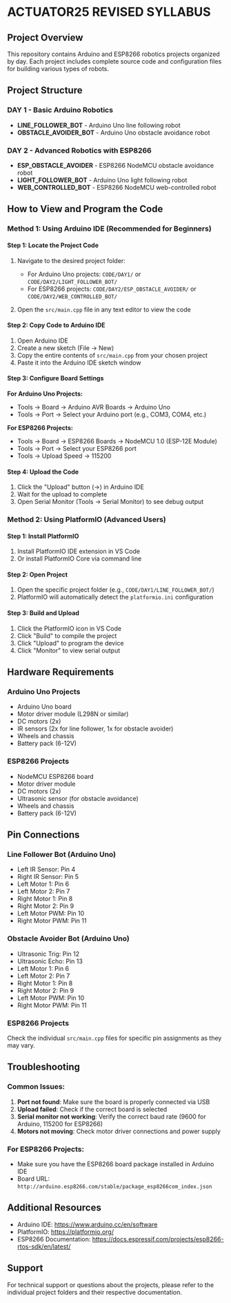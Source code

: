 # ACTUATOR25 REVISED SYLLABUS

## Project Overview
This repository contains Arduino and ESP8266 robotics projects organized by day. Each project includes complete source code and configuration files for building various types of robots.

## Project Structure

### DAY 1 - Basic Arduino Robotics
- **LINE_FOLLOWER_BOT** - Arduino Uno line following robot
- **OBSTACLE_AVOIDER_BOT** - Arduino Uno obstacle avoidance robot

### DAY 2 - Advanced Robotics with ESP8266
- **ESP_OBSTACLE_AVOIDER** - ESP8266 NodeMCU obstacle avoidance robot
- **LIGHT_FOLLOWER_BOT** - Arduino Uno light following robot
- **WEB_CONTROLLED_BOT** - ESP8266 NodeMCU web-controlled robot

## How to View and Program the Code

### Method 1: Using Arduino IDE (Recommended for Beginners)

#### Step 1: Locate the Project Code
1. Navigate to the desired project folder:
   - For Arduino Uno projects: `CODE/DAY1/` or `CODE/DAY2/LIGHT_FOLLOWER_BOT/`
   - For ESP8266 projects: `CODE/DAY2/ESP_OBSTACLE_AVOIDER/` or `CODE/DAY2/WEB_CONTROLLED_BOT/`

2. Open the `src/main.cpp` file in any text editor to view the code

#### Step 2: Copy Code to Arduino IDE
1. Open Arduino IDE
2. Create a new sketch (File → New)
3. Copy the entire contents of `src/main.cpp` from your chosen project
4. Paste it into the Arduino IDE sketch window

#### Step 3: Configure Board Settings
**For Arduino Uno Projects:**
- Tools → Board → Arduino AVR Boards → Arduino Uno
- Tools → Port → Select your Arduino port (e.g., COM3, COM4, etc.)

**For ESP8266 Projects:**
- Tools → Board → ESP8266 Boards → NodeMCU 1.0 (ESP-12E Module)
- Tools → Port → Select your ESP8266 port
- Tools → Upload Speed → 115200

#### Step 4: Upload the Code
1. Click the "Upload" button (→) in Arduino IDE
2. Wait for the upload to complete
3. Open Serial Monitor (Tools → Serial Monitor) to see debug output

### Method 2: Using PlatformIO (Advanced Users)

#### Step 1: Install PlatformIO
1. Install PlatformIO IDE extension in VS Code
2. Or install PlatformIO Core via command line

#### Step 2: Open Project
1. Open the specific project folder (e.g., `CODE/DAY1/LINE_FOLLOWER_BOT/`)
2. PlatformIO will automatically detect the `platformio.ini` configuration

#### Step 3: Build and Upload
1. Click the PlatformIO icon in VS Code
2. Click "Build" to compile the project
3. Click "Upload" to program the device
4. Click "Monitor" to view serial output

## Hardware Requirements

### Arduino Uno Projects
- Arduino Uno board
- Motor driver module (L298N or similar)
- DC motors (2x)
- IR sensors (2x for line follower, 1x for obstacle avoider)
- Wheels and chassis
- Battery pack (6-12V)

### ESP8266 Projects
- NodeMCU ESP8266 board
- Motor driver module
- DC motors (2x)
- Ultrasonic sensor (for obstacle avoidance)
- Wheels and chassis
- Battery pack (6-12V)

## Pin Connections

### Line Follower Bot (Arduino Uno)
- Left IR Sensor: Pin 4
- Right IR Sensor: Pin 5
- Left Motor 1: Pin 6
- Left Motor 2: Pin 7
- Right Motor 1: Pin 8
- Right Motor 2: Pin 9
- Left Motor PWM: Pin 10
- Right Motor PWM: Pin 11

### Obstacle Avoider Bot (Arduino Uno)
- Ultrasonic Trig: Pin 12
- Ultrasonic Echo: Pin 13
- Left Motor 1: Pin 6
- Left Motor 2: Pin 7
- Right Motor 1: Pin 8
- Right Motor 2: Pin 9
- Left Motor PWM: Pin 10
- Right Motor PWM: Pin 11

### ESP8266 Projects
Check the individual `src/main.cpp` files for specific pin assignments as they may vary.

## Troubleshooting

### Common Issues:
1. **Port not found**: Make sure the board is properly connected via USB
2. **Upload failed**: Check if the correct board is selected
3. **Serial monitor not working**: Verify the correct baud rate (9600 for Arduino, 115200 for ESP8266)
4. **Motors not moving**: Check motor driver connections and power supply

### For ESP8266 Projects:
- Make sure you have the ESP8266 board package installed in Arduino IDE
- Board URL: `http://arduino.esp8266.com/stable/package_esp8266com_index.json`

## Additional Resources
- Arduino IDE: https://www.arduino.cc/en/software
- PlatformIO: https://platformio.org/
- ESP8266 Documentation: https://docs.espressif.com/projects/esp8266-rtos-sdk/en/latest/

## Support
For technical support or questions about the projects, please refer to the individual project folders and their respective documentation.
